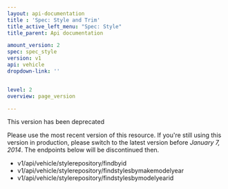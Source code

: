 ```yaml
---
layout: api-documentation
title : 'Spec: Style and Trim'
title_active_left_menu: "Spec: Style"
title_parent: Api documentation

amount_version: 2
spec: spec_style
version: v1
api: vehicle
dropdown-link: ''


level: 2
overview: page_version

---
```



<span class="notification-message">
 <p>This version has been deprecated</p>

 <p>Please use the most recent version of this resource. If you're still using this version in production, please switch to the latest version before <i>January 7, 2014</i>. The  endpoints below will be discontinued then.</p>
</span>

* v1/api/vehicle/stylerepository/findbyid
* v1/api/vehicle/stylerepository/findstylesbymakemodelyear
* v1/api/vehicle/stylerepository/findstylesbymodelyearid
